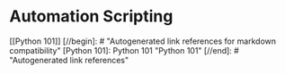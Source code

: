 # Automation Scripting

[[Python 101]]
[//begin]: # "Autogenerated link references for markdown compatibility"
[Python 101]: Python 101 "Python 101"
[//end]: # "Autogenerated link references"